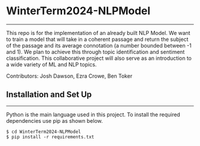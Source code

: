 # WinterTerm2024-NLPModel
***
This repo is for the implementation of an already built NLP Model. We want to train a model that will take in a coherent passage and return the subject of the passage and its average connotation (a number bounded between -1 and 1).  We plan to achieve this through topic identification and sentiment classification. This collaborative project will also serve as an introduction to a wide variety of ML and NLP topics.

Contributors: Josh Dawson, Ezra Crowe, Ben Toker

## Installation and Set Up
***
Python is the main language used in this project. To install the required dependencies use pip as shown below.
```
$ cd WinterTerm2024-NLPModel
$ pip install -r requirements.txt
```


